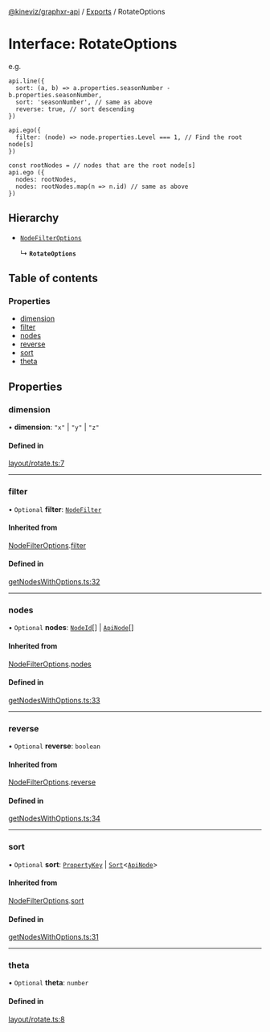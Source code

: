 [@kineviz/graphxr-api](../README.md) / [Exports](../modules.md) / RotateOptions

# Interface: RotateOptions

e.g.

```
api.line({
  sort: (a, b) => a.properties.seasonNumber - b.properties.seasonNumber,
  sort: 'seasonNumber', // same as above
  reverse: true, // sort descending
})

api.ego({
  filter: (node) => node.properties.Level === 1, // Find the root node[s]
})

const rootNodes = // nodes that are the root node[s]
api.ego ({
  nodes: rootNodes,
  nodes: rootNodes.map(n => n.id) // same as above
})
```

## Hierarchy

- [`NodeFilterOptions`](NodeFilterOptions.md)

  ↳ **`RotateOptions`**

## Table of contents

### Properties

- [dimension](RotateOptions.md#dimension)
- [filter](RotateOptions.md#filter)
- [nodes](RotateOptions.md#nodes)
- [reverse](RotateOptions.md#reverse)
- [sort](RotateOptions.md#sort)
- [theta](RotateOptions.md#theta)

## Properties

### dimension

• **dimension**: ``"x"`` \| ``"y"`` \| ``"z"``

#### Defined in

[layout/rotate.ts:7](https://bitbucket.org/kineviz/graphxr-api/src/019f384/src/layout/rotate.ts#lines-7)

___

### filter

• `Optional` **filter**: [`NodeFilter`](../modules.md#nodefilter)

#### Inherited from

[NodeFilterOptions](NodeFilterOptions.md).[filter](NodeFilterOptions.md#filter)

#### Defined in

[getNodesWithOptions.ts:32](https://bitbucket.org/kineviz/graphxr-api/src/019f384/src/getNodesWithOptions.ts#lines-32)

___

### nodes

• `Optional` **nodes**: [`NodeId`](../modules.md#nodeid)[] \| [`ApiNode`](../classes/ApiNode.md)[]

#### Inherited from

[NodeFilterOptions](NodeFilterOptions.md).[nodes](NodeFilterOptions.md#nodes)

#### Defined in

[getNodesWithOptions.ts:33](https://bitbucket.org/kineviz/graphxr-api/src/019f384/src/getNodesWithOptions.ts#lines-33)

___

### reverse

• `Optional` **reverse**: `boolean`

#### Inherited from

[NodeFilterOptions](NodeFilterOptions.md).[reverse](NodeFilterOptions.md#reverse)

#### Defined in

[getNodesWithOptions.ts:34](https://bitbucket.org/kineviz/graphxr-api/src/019f384/src/getNodesWithOptions.ts#lines-34)

___

### sort

• `Optional` **sort**: [`PropertyKey`](../modules.md#propertykey) \| [`Sort`](../modules.md#sort)<[`ApiNode`](../classes/ApiNode.md)\>

#### Inherited from

[NodeFilterOptions](NodeFilterOptions.md).[sort](NodeFilterOptions.md#sort)

#### Defined in

[getNodesWithOptions.ts:31](https://bitbucket.org/kineviz/graphxr-api/src/019f384/src/getNodesWithOptions.ts#lines-31)

___

### theta

• `Optional` **theta**: `number`

#### Defined in

[layout/rotate.ts:8](https://bitbucket.org/kineviz/graphxr-api/src/019f384/src/layout/rotate.ts#lines-8)

